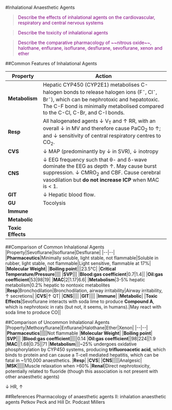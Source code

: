 #Inhalational Anaesthetic Agents

> <p style="color:purple";> Describe the effects of inhalational agents on the cardiovascular, respiratory and central nervous systems</p>

<!--></!-->

> <p style="color:purple";> Describe the toxicity of inhalational agents </p>

<!--></!-->

> <p style="color:purple";> Describe the comparative pharmacology of ~~nitrous oxide~~, halothane, enflurane, isoflurane, desflurane, sevoflurane, xenon and ether</p>

##Common Features of Inhalational Agents

|Property|Action|
|--|--|
|**Metabolism**|Hepatic CYP450 (CYP2E1) metabolises C-halogen bonds to release halogen ions (F<sup>-</sup>, Cl<sup>-</sup>, Br<sup>-</sup>), which can be nephrotoxic and hepatotoxic. The C-F bond is minimally metabolised compared to the C-Cl, C-Br, and C-I bonds.
|**Resp**|All halogenated agents ↓ V<sub>T</sub> and ↑ RR, with an overall ↓ in MV and therefore cause PaCO<sub>2</sub> to ↑; and ↓ sensitivity of central respiratory centres to CO<sub>2</sub>.
|**CVS**|↓ MAP (predominantly by ↓ in SVR), ↓ inotropy
|**CNS**|↓ EEG frequency such that θ- and δ-wave dominate the EEG as depth ↑. May cause burst suppression. ↓ CMRO<sub>2</sub> and CBF. Cause cerebral vasodilation but **do not increase ICP** when MAC is < 1.
|**GIT**|↓ Hepatic blood flow. 
|**GU**|Tocolysis
|**Immune**|
|**Metabolic**|
|**Toxic Effects**|

##Comparison of Common Inhalational Agents
|Property|Sevoflurane|Isoflurane|Desflurane|
|--|--|
|**Pharmaceutics**|Minimally soluble, light stable, not flammable|Soluble in rubber, light stable, not flammable|Light sensitive, flammable at 17%|
|**Molecular Weight**|
|**Boiling point**|||23.5°C|
|**Critical Temperature/Pressure**||||
|**SVP**|||
|**Blood:gas coefficient**|0.7|1.4||
|**Oil:gas coefficient**|53|98|19|
|**MAC**|2|1.17|6.6|
|**Metabolism**|3-5% hepatic metabolism|0.2% hepatic to nontoxic metabolites
|**Resp**|Bronchodilation|Bronchodilation, airway irritability|Airway irritability, ↑ secretions|
|**CVS**|↑ QT|
|**CNS**||||
|**GIT**||||
|**Immune**|
|**Metabolic**|
|**Toxic Effects**|Sevoflurane interacts with soda lime to produce **Compound A**, which is nephrotoxic in rats (but not, it seems, in humans).|May react with soda lime to produce CO||

##Comparison of Uncommon Inhalational Agents
|Property|Methoxyflurane|Enflurane|Halothane|Ether|Xenon|
|--|--|
|**Pharmaceutics**|||||Not flammable
|**Molecular Weight**|
|**Boiling point**|
|**SVP**|||
|**Blood:gas coefficient**|||||0.14
|**Oil:gas coefficient**||98|224||1.9
|**MAC**||1.68|0.75||71
|**Metabolism**|||~25% undergoes oxidative phosphorylation by CYP450 systems, producing **trifluoroacetic acid**, which binds to protein and can cause a T-cell mediated hepatitis, which can be fatal in ~1/10,000 anaesthetics.
|**Resp**|
|**CVS**|
|**CNS**|||||Analgesic|
|**MSK**|||||Muscle relaxation when >60%
|**Renal**|Direct nephrotoxicity, potentially related to fluoride (though this association is not present with other anaesthetic agents)


↓ HR, ↑

##References
Pharmacology of anaesthetic agents II: inhalation anaesthetic agents
Petkov
Peck and Hill
Dr. Podcast
Millers




